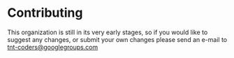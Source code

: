 # Contributing

This organization is still in its very early stages, so if you would like to
suggest any changes, or submit your own changes please send an e-mail to
tnt-coders@googlegroups.com
